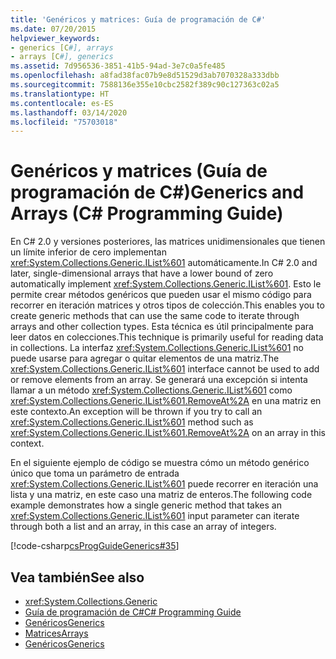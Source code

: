 ```yaml
---
title: 'Genéricos y matrices: Guía de programación de C#'
ms.date: 07/20/2015
helpviewer_keywords:
- generics [C#], arrays
- arrays [C#], generics
ms.assetid: 7d956536-3851-41b5-94ad-3e7c0a5fe485
ms.openlocfilehash: a8fad38fac07b9e8d51529d3ab7070328a333dbb
ms.sourcegitcommit: 7588136e355e10cbc2582f389c90c127363c02a5
ms.translationtype: HT
ms.contentlocale: es-ES
ms.lasthandoff: 03/14/2020
ms.locfileid: "75703018"
---
```

# <a name="generics-and-arrays-c-programming-guide"></a><span data-ttu-id="5610e-102">Genéricos y matrices (Guía de programación de C#)</span><span class="sxs-lookup"><span data-stu-id="5610e-102">Generics and Arrays (C# Programming Guide)</span></span>
<span data-ttu-id="5610e-103">En C# 2.0 y versiones posteriores, las matrices unidimensionales que tienen un límite inferior de cero implementan <xref:System.Collections.Generic.IList%601> automáticamente.</span><span class="sxs-lookup"><span data-stu-id="5610e-103">In C# 2.0 and later, single-dimensional arrays that have a lower bound of zero automatically implement <xref:System.Collections.Generic.IList%601>.</span></span> <span data-ttu-id="5610e-104">Esto le permite crear métodos genéricos que pueden usar el mismo código para recorrer en iteración matrices y otros tipos de colección.</span><span class="sxs-lookup"><span data-stu-id="5610e-104">This enables you to create generic methods that can use the same code to iterate through arrays and other collection types.</span></span> <span data-ttu-id="5610e-105">Esta técnica es útil principalmente para leer datos en colecciones.</span><span class="sxs-lookup"><span data-stu-id="5610e-105">This technique is primarily useful for reading data in collections.</span></span> <span data-ttu-id="5610e-106">La interfaz <xref:System.Collections.Generic.IList%601> no puede usarse para agregar o quitar elementos de una matriz.</span><span class="sxs-lookup"><span data-stu-id="5610e-106">The <xref:System.Collections.Generic.IList%601> interface cannot be used to add or remove elements from an array.</span></span> <span data-ttu-id="5610e-107">Se generará una excepción si intenta llamar a un método <xref:System.Collections.Generic.IList%601> como <xref:System.Collections.Generic.IList%601.RemoveAt%2A> en una matriz en este contexto.</span><span class="sxs-lookup"><span data-stu-id="5610e-107">An exception will be thrown if you try to call an <xref:System.Collections.Generic.IList%601> method such as <xref:System.Collections.Generic.IList%601.RemoveAt%2A> on an array in this context.</span></span>  
  
 <span data-ttu-id="5610e-108">En el siguiente ejemplo de código se muestra cómo un método genérico único que toma un parámetro de entrada <xref:System.Collections.Generic.IList%601> puede recorrer en iteración una lista y una matriz, en este caso una matriz de enteros.</span><span class="sxs-lookup"><span data-stu-id="5610e-108">The following code example demonstrates how a single generic method that takes an <xref:System.Collections.Generic.IList%601> input parameter can iterate through both a list and an array, in this case an array of integers.</span></span>  
  
 [!code-csharp[csProgGuideGenerics#35](~/samples/snippets/csharp/VS_Snippets_VBCSharp/csProgGuideGenerics/CS/Generics.cs#35)]  
  
## <a name="see-also"></a><span data-ttu-id="5610e-109">Vea también</span><span class="sxs-lookup"><span data-stu-id="5610e-109">See also</span></span>

- <xref:System.Collections.Generic>
- [<span data-ttu-id="5610e-110">Guía de programación de C#</span><span class="sxs-lookup"><span data-stu-id="5610e-110">C# Programming Guide</span></span>](../index.md)
- [<span data-ttu-id="5610e-111">Genéricos</span><span class="sxs-lookup"><span data-stu-id="5610e-111">Generics</span></span>](./index.md)
- [<span data-ttu-id="5610e-112">Matrices</span><span class="sxs-lookup"><span data-stu-id="5610e-112">Arrays</span></span>](../arrays/index.md)
- [<span data-ttu-id="5610e-113">Genéricos</span><span class="sxs-lookup"><span data-stu-id="5610e-113">Generics</span></span>](../../../standard/generics/index.md)
